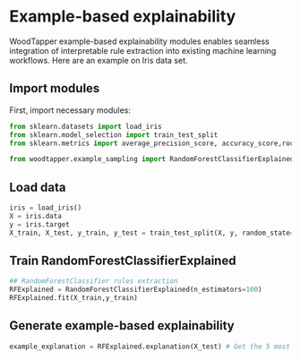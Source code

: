 
# Example-based explainability

WoodTapper example-based explainability modules enables seamless integration of interpretable rule extraction into existing machine learning workflows. Here are an example on Iris data set.

## Import modules
First, import necessary modules:

```python
from sklearn.datasets import load_iris
from sklearn.model_selection import train_test_split
from sklearn.metrics import average_precision_score, accuracy_score,roc_auc_score

from woodtapper.example_sampling import RandomForestClassifierExplained
```

## Load data

```python
iris = load_iris()
X = iris.data
y = iris.target
X_train, X_test, y_train, y_test = train_test_split(X, y, random_state=0)
```

## Train RandomForestClassifierExplained

```python
## RandomForestClassifier rules extraction
RFExplained = RandomForestClassifierExplained(n_estimators=100)
RFExplained.fit(X_train,y_train)
```

## Generate example-based explainability
```python
example_explanation = RFExplained.explanation(X_test) # Get the 5 most similar samples for each test sample
```
